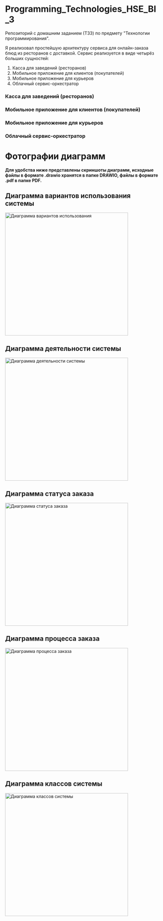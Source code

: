 # Programming_Technologies_HSE_BI_3
Репозиторий с домашним заданием (ТЗ3) по предмету "Технологии программирования".

Я реализовал простейшую архитектуру сервиса для онлайн-заказа блюд из ресторанов с доставкой. Сервис реализуется в виде четырёз больших сущностей:
1) Касса для заведений (ресторанов)
2) Мобильное приложение для клиентов (покупателей)
3) Мобильное приложение для курьеров
4) Облачный сервис-оркестратор

### Касса для заведений (ресторанов)
### Мобильное приложение для клиентов (покупателей)
### Мобильное приложение для курьеров
### Облачный сервис-оркестратор




# Фотографии диаграмм
**Для удобства ниже представлены скриншоты диаграмм, исходные файлы в формате .drawio хранятся в папке DRAWIO, файлы в формате .pdf в папке PDF.**

## Диаграмма вариантов использования системы
<img width="400" alt="Диаграмма вариантов использования" src="https://github.com/eteriall/Programming_Technologies_HSE_BI_3/assets/57683566/37292156-fe7b-4d5f-871d-2ad5aa5086fb">

## Диаграмма деятельности системы
<img width="400" alt="Диаграмма деятельности системы" src="https://github.com/eteriall/Programming_Technologies_HSE_BI_3/assets/57683566/7c73b809-a7fd-43e3-a5ce-6ced6c3abee1">

## Диаграмма статуса заказа
<img width="400" alt="Диаграмма статуса заказа" src="https://github.com/eteriall/Programming_Technologies_HSE_BI_3/assets/57683566/f9694d96-583c-455a-96cc-932dd3f7040d">

## Диаграмма процесса заказа
<img width="400" alt="Диаграмма процесса заказа" src="https://github.com/eteriall/Programming_Technologies_HSE_BI_3/assets/57683566/5528110f-17b8-44bb-885f-41b53eb0a4e6">

## Диаграмма классов системы
<img width="400" alt="Диаграмма классов системы" src="https://github.com/eteriall/Programming_Technologies_HSE_BI_3/assets/57683566/f98f3080-e89a-4555-b504-a521c2a8cb5e">





